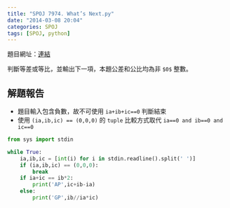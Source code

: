```yaml
---
title: "SPOJ 7974. What’s Next.py"
date: "2014-03-08 20:04"
categories: SPOJ
tags: [SPOJ, python]
---
```

題目網址：[連結](http://www.spoj.com/problems/ACPC10A/)

判斷等差或等比，並輸出下一項，本題公差和公比均為非 `$0$` 整數。

## 解題報告

* 題目輸入包含負數，故不可使用 `ia+ib+ic==0` 判斷結束
* 使用 `(ia,ib,ic) == (0,0,0)` 的 `tuple` 比較方式取代 `ia==0 and ib==0 and ic==0`

```python
from sys import stdin

while True:
	ia,ib,ic = [int(i) for i in stdin.readline().split(' ')]
	if (ia,ib,ic) == (0,0,0):
		break
	if ia+ic == ib*2:
		print('AP',ic+ib-ia)
	else:
		print('GP',ib//ia*ic)
```
